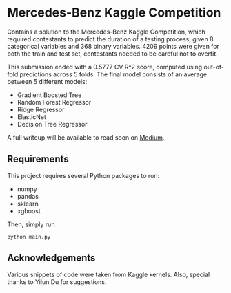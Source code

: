 # Mercedes-Benz Kaggle Competition

Contains a solution to the Mercedes-Benz Kaggle Competition, which required contestants to predict the duration of a testing process, given 8 categorical variables and 368 binary variables. 4209 points were given for both the train and test set, contestants needed to be careful not to overfit. 

This submission ended with a 0.5777 CV R^2 score, computed using out-of-fold predictions across 5 folds.
The final model consists of an average between 5 different models:

* Gradient Boosted Tree
* Random Forest Regressor
* Ridge Regressor
* ElasticNet
* Decision Tree Regressor

A full writeup will be available to read soon on [Medium](https://medium.com/@alexyang_14414).

## Requirements

This project requires several Python packages to run:

* numpy
* pandas
* sklearn
* xgboost

Then, simply run

```
python main.py
```

## Acknowledgements

Various snippets of code were taken from Kaggle kernels. Also, special thanks to Yilun Du for suggestions.